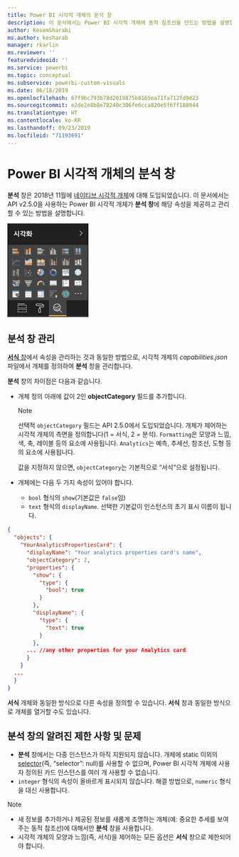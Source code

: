 ```yaml
---
title: Power BI 시각적 개체의 분석 창
description: 이 문서에서는 Power BI 시각적 개체에 동적 참조선을 만드는 방법을 설명합니다.
author: KesemSharabi
ms.author: kesharab
manager: rkarlin
ms.reviewer: ''
featuredvideoid: ''
ms.service: powerbi
ms.topic: conceptual
ms.subservice: powerbi-custom-visuals
ms.date: 06/18/2019
ms.openlocfilehash: 67f9bc793b78d2019875b8165ea71fa712fd9d23
ms.sourcegitcommit: e2de2e8b8e78240c306fe6cca820e5f6ff188944
ms.translationtype: HT
ms.contentlocale: ko-KR
ms.lasthandoff: 09/23/2019
ms.locfileid: "71193691"
---
```

# <a name="the-analytics-pane-in-power-bi-visuals"></a>Power BI 시각적 개체의 분석 창

**분석** 창은 2018년 11월에 [네이티브 시각적 개체](https://docs.microsoft.com/power-bi/desktop-analytics-pane)에 대해 도입되었습니다.
이 문서에서는 API v2.5.0을 사용하는 Power BI 시각적 개체가 **분석 창**에 해당 속성을 제공하고 관리할 수 있는 방법을 설명합니다.

![분석 창](./media/visualization-pane-analytics-tab.png)

## <a name="manage-the-analytics-pane"></a>분석 창 관리

[**서식** 창](https://docs.microsoft.com/power-bi/developer/custom-visual-develop-tutorial-format-options)에서 속성을 관리하는 것과 동일한 방법으로, 시각적 개체의 *capabilities.json* 파일에서 개체를 정의하여 **분석** 창을 관리합니다. 

**분석** 창의 차이점은 다음과 같습니다.

* 개체 정의 아래에 값이 2인 **objectCategory** 필드를 추가합니다.

    > [!NOTE]
    > 선택적 `objectCategory` 필드는 API 2.5.0에서 도입되었습니다. 개체가 제어하는 시각적 개체의 측면을 정의합니다(1 = 서식, 2 = 분석). `Formatting`은 모양과 느낌, 색, 축, 레이블 등의 요소에 사용됩니다. `Analytics`는 예측, 추세선, 참조선, 도형 등의 요소에 사용됩니다.
    >
    > 값을 지정하지 않으면, `objectCategory`는 기본적으로 “서식”으로 설정됩니다.

* 개체에는 다음 두 가지 속성이 있어야 합니다.
    * `bool` 형식의 `show`(기본값은 `false`임)
    * `text` 형식의 `displayName`. 선택한 기본값이 인스턴스의 초기 표시 이름이 됩니다.

```json
{
  "objects": {
    "YourAnalyticsPropertiesCard": {
      "displayName": "Your analytics properties card's name",
      "objectCategory": 2,
      "properties": {
        "show": {
          "type": {
            "bool": true
          }
        },
        "displayName": {
          "type": {
            "text": true
          }
        },
      ... //any other properties for your Analytics card
      }
    }
  ...
  }
}
```

**서식** 개체와 동일한 방식으로 다른 속성을 정의할 수 있습니다. **서식** 창과 동일한 방식으로 개체를 열거할 수도 있습니다.

## <a name="known-limitations-and-issues-of-the-analytics-pane"></a>분석 창의 알려진 제한 사항 및 문제

* **분석** 창에서는 다중 인스턴스가 아직 지원되지 않습니다. 개체에 static 이외의 [selector](https://microsoft.github.io/PowerBI-visuals/docs/concepts/objects-and-properties/#selector)(즉, “selector”: null)를 사용할 수 없으며, Power BI 시각적 개체에 사용자 정의된 카드 인스턴스를 여러 개 사용할 수 없습니다.
* `integer` 형식의 속성이 올바르게 표시되지 않습니다. 해결 방법으로, `numeric` 형식을 대신 사용합니다.

> [!NOTE]
> * 새 정보를 추가하거나 제공된 정보를 새롭게 조명하는 개체(예: 중요한 추세를 보여 주는 동적 참조선)에 대해서만 **분석** 창을 사용합니다.
> * 시각적 개체의 모양과 느낌(즉, 서식)을 제어하는 모든 옵션은 **서식** 창으로 제한되어야 합니다.
